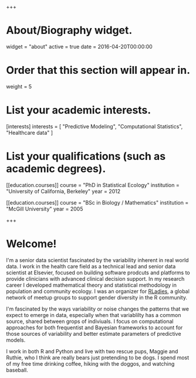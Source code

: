 +++
# About/Biography widget.
widget = "about"
active = true
date = 2016-04-20T00:00:00

# Order that this section will appear in.
weight = 5

# List your academic interests.
[interests]
  interests = [
    "Predictive Modeling",
    "Computational Statistics",
    "Healthcare data"
  ]

# List your qualifications (such as academic degrees).
[[education.courses]]
  course = "PhD in Statistical Ecology"
  institution = "University of California, Berkeley"
  year = 2012

[[education.courses]]
  course = "BSc in Biology / Mathematics"
  institution = "McGill University"
  year = 2005
 
+++

# Welcome!

I'm a senior data scientist fascinated by the variability inherent in real world data. I work in the health care field as a technical lead and senior data scientist at Elsevier, focused on building software prodcuts and platforms to provide clinicians with advanced clinical decision support. In my research career I developed mathematical theory and statistical methodology in population and community ecology. I was an organizer for [RLadies](https://rladies.org/), a global network of meetup groups to support gender diversity in the R community.

I'm fascinated by the ways variability or noise changes the patterns that we expect to emerge in data, especially when that variablilty has a common source, shared between grops of indiviuals. I focus on computational approaches for both frequentist and Bayesian frameworks to account for those sources of variability and better estimate parameters of predictive models.

I work in both R and Python and live with two rescue pups, Maggie and Ruthie, who I think are really bears just pretending to be dogs. I spend most of my free time drinking coffee, hiking with the doggos, and watching baseball.
